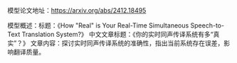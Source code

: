 模型论文地址：https://arxiv.org/abs/2412.18495

模型概述：标题：《How "Real" is Your Real-Time Simultaneous Speech-to-Text Translation System?》
中文文章标题：《你的实时同声传译系统有多“真实”？》
文章内容：探讨实时同声传译系统的准确性，指出当前系统存在误差，影响翻译质量。
